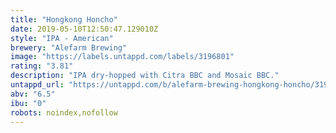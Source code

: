 ```yaml
---
title: "Hongkong Honcho"
date: 2019-05-10T12:50:47.129010Z
style: "IPA - American"
brewery: "Alefarm Brewing"
image: "https://labels.untappd.com/labels/3196801"
rating: "3.81"
description: "IPA dry-hopped with Citra BBC and Mosaic BBC."
untappd_url: "https://untappd.com/b/alefarm-brewing-hongkong-honcho/3196801"
abv: "6.5"
ibu: "0"
robots: noindex,nofollow
---
```

